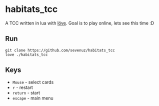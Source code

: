 # habitats_tcc
A TCC written in lua with [löve](https://love2d.org/). Goal is to play online, lets see this time :D

## Run
```
git clone https://github.com/sevenuz/habitats_tcc
love ./habitats_tcc
```

## Keys
- `Mouse` - select cards
- `r` - restart
- `return` - start
- `escape` - main menu
